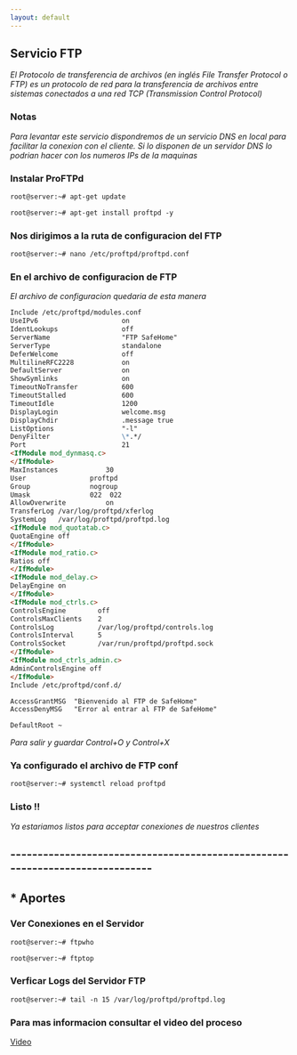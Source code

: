 ```yaml
---
layout: default
---
```


## Servicio FTP

_El Protocolo de transferencia de archivos (en inglés File Transfer Protocol o FTP) es un protocolo de red para la transferencia de archivos entre sistemas conectados a una red TCP (Transmission Control Protocol)_


### Notas

_Para levantar este servicio dispondremos de un servicio DNS en local para facilitar la conexion con el cliente. Si lo disponen de un servidor DNS lo podrian hacer con los numeros IPs de la maquinas_


### Instalar ProFTPd
```markdown
root@server:~# apt-get update

root@server:~# apt-get install proftpd -y
```
### Nos dirigimos a la ruta de configuracion del FTP

```markdown
root@server:~# nano /etc/proftpd/proftpd.conf
```

### En el archivo de configuracion de FTP

_El archivo de configuracion quedaria de esta manera_

```markdown
Include /etc/proftpd/modules.conf
UseIPv6				        on
IdentLookups			    off
ServerName			        "FTP SafeHome"
ServerType			        standalone
DeferWelcome			    off
MultilineRFC2228		    on
DefaultServer			    on
ShowSymlinks			    on
TimeoutNoTransfer		    600
TimeoutStalled			    600
TimeoutIdle			        1200
DisplayLogin                welcome.msg
DisplayChdir                .message true
ListOptions                 "-l"
DenyFilter			        \*.*/
Port				        21
<IfModule mod_dynmasq.c>
</IfModule>
MaxInstances			30
User				proftpd
Group				nogroup
Umask				022  022
AllowOverwrite			on
TransferLog /var/log/proftpd/xferlog
SystemLog   /var/log/proftpd/proftpd.log
<IfModule mod_quotatab.c>
QuotaEngine off
</IfModule>
<IfModule mod_ratio.c>
Ratios off
</IfModule>
<IfModule mod_delay.c>
DelayEngine on
</IfModule>
<IfModule mod_ctrls.c>
ControlsEngine        off
ControlsMaxClients    2
ControlsLog           /var/log/proftpd/controls.log
ControlsInterval      5
ControlsSocket        /var/run/proftpd/proftpd.sock
</IfModule>
<IfModule mod_ctrls_admin.c>
AdminControlsEngine off
</IfModule>
Include /etc/proftpd/conf.d/

AccessGrantMSG  "Bienvenido al FTP de SafeHome"
AccessDenyMSG   "Error al entrar al FTP de SafeHome"

DefaultRoot ~
```

_Para salir y guardar Control+O y Control+X_

### Ya configurado el archivo de FTP conf

```markdown
root@server:~# systemctl reload proftpd
```

### Listo !!

_Ya estariamos listos para acceptar conexiones de nuestros clientes_

## -----------------------------------------------------------------------------

## * Aportes  

### Ver Conexiones en el Servidor

```markdown
root@server:~# ftpwho

root@server:~# ftptop
```

### Verficar Logs del Servidor FTP
```markdown 
root@server:~# tail -n 15 /var/log/proftpd/proftpd.log
```

### Para mas informacion consultar el video del proceso

[Video](https://youtu.be/6lRS8G4Oo8w)